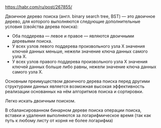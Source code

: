 https://habr.com/ru/post/267855/

Двоичное дерево поиска (англ. binary search tree, BST) — это двоичное дерево, для которого выполняются следующие дополнительные условия (свойства дерева поиска):

+ Оба поддерева — левое и правое — являются двоичными деревьями поиска.
+ У всех узлов левого поддерева произвольного узла X значения ключей данных меньше, нежели значение ключа данных самого узла X.
+ У всех узлов правого поддерева произвольного узла X значения ключей данных больше либо равны, нежели значение ключа данных самого узла X.

Основным преимуществом двоичного дерева поиска перед другими структурами данных является возможная высокая эффективность реализации основанных на нём алгоритмов поиска и сортировки.

Легко искать двоичным поиском.

В сбалансированном бинарном дереве поиска операции поиска, вставки и удаления выполняются за логарифмическое время (так как путь к любому листу от корня не более логарифма)